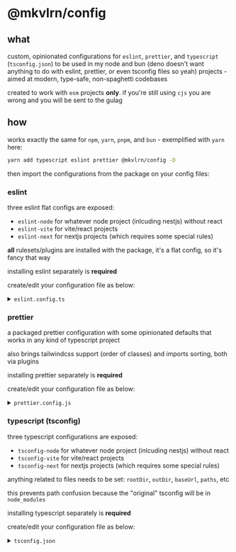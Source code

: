 # @mkvlrn/config

## what

custom, opinionated configurations for `eslint`, `prettier`, and `typescript` (`tsconfig.json`) to be used in my node and bun (deno doesn't want anything to do with eslint, prettier, or even tsconfig files so yeah) projects - aimed at modern, type-safe, non-spaghetti codebases

created to work with `esm` projects **only**. if you're still using `cjs` you are wrong and you will be sent to the gulag

## how

works exactly the same for `npm`, `yarn`, `pnpm`, and `bun` - exemplified with `yarn` here:

```bash
yarn add typescript eslint prettier @mkvlrn/config -D
```

then import the configurations from the package on your config files:

### eslint

three eslint flat configs are exposed:

- `eslint-node` for whatever node project (inlcuding nestjs) without react
- `eslint-vite` for vite/react projects
- `eslint-next` for nextjs projects (which requires some special rules)

**all** rulesets/plugins are installed with the package, it's a flat config, so it's fancy that way

installing eslint separately is **required**

create/edit your configuration file as below:

<details>
<summary><code>eslint.config.ts</code></summary>

for simple node or nestjs projects (pretty much anything that doesn't use react):

```ts
export { default } from "@mkvlrn/config/eslint-node";
```

for vite/react projects:

```ts
export { default } from "@mkvlrn/config/eslint-vite";
```

for nextjs projects:

```ts
export { default } from "@mkvlrn/config/eslint-next";
```

if you want to add rules to the config, you export it as default while adding your rules to the config array:

```ts
import base from "@mkvlrn/config/eslint-node";

export default [
  ...base,

  {
    rules: {
      // add your custom rules here
      "no-console": "error",
    },
    // or ignores
    ignores: ["dist"],
  },
];
```

</details>

### prettier

a packaged prettier configuration with some opinionated defaults that works in any kind of typescript project

also brings tailwindcss support (order of classes) and imports sorting, both via plugins

installing prettier separately is **required**

create/edit your configuration file as below:

<details>
<summary><code>prettier.config.js</code></summary>

for all projects, using the config without modifying it:

```js
export { default } from "@mkvlrn/config/prettier";
```

and if you want to modify any of the rules, you can do so:

```js
import base from "@mkvlrn/config/prettier";

export default {
  ...base,

  // add your custom rules here
  printWidth: 80,
};
```

</details>

### typescript (tsconfig)

three typescript configurations are exposed:

- `tsconfig-node` for whatever node project (inlcuding nestjs) without react
- `tsconfig-vite` for vite/react projects
- `tsconfig-next` for nextjs projects (which requires some special rules)

anything related to files needs to be set: `rootDir`, `outDir`, `baseUrl`, `paths`, etc

this prevents path confusion because the "original" tsconfig will be in `node_modules`

installing typescript separately is **required**

create/edit your configuration file as below:

<details>
<summary><code>tsconfig.json</code></summary>

for simple node or nestjs projects (pretty much anything that doesn't use react):

```jsonc
{
  "extends": "@mkvlrn/config/tsconfig-node",
  "compilerOptions": {
    // add your custom rules here
    "noEmit": false,
  },
}
```

for vite/react projects:

```jsonc
{
  "extends": "@mkvlrn/config/tsconfig-vite",
  "compilerOptions": {
    // add your custom rules here
    "noUncheckedIndexedAccess": true,
  },
}
```

for nextjs projects:

```jsonc
{
  "extends": "@mkvlrn/config/tsconfig-next",
  "compilerOptions": {
    // add your custom rules here
    "noUncheckedIndexedAccess": true,
  },
}
```

</details>
